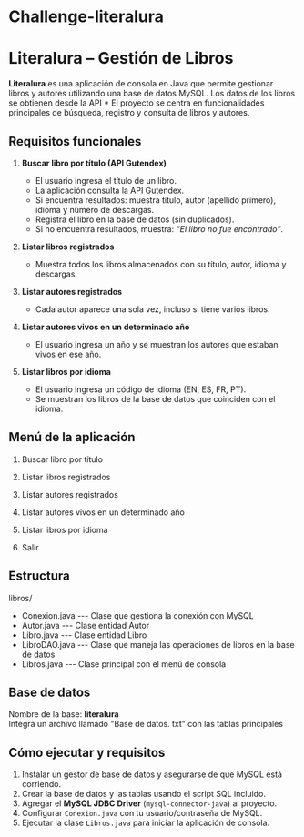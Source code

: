 # Challenge-literalura

# Literalura – Gestión de Libros

**Literalura** es una aplicación de consola en Java que permite gestionar libros y autores utilizando una base de datos MySQL. Los datos de los libros se obtienen desde la API *
El proyecto se centra en funcionalidades principales de búsqueda, registro y consulta de libros y autores.

## Requisitos funcionales

1. **Buscar libro por título (API Gutendex)**
   - El usuario ingresa el título de un libro.  
   - La aplicación consulta la API Gutendex.  
   - Si encuentra resultados: muestra título, autor (apellido primero), idioma y número de descargas.  
   - Registra el libro en la base de datos (sin duplicados).  
   - Si no encuentra resultados, muestra: *“El libro no fue encontrado”*.

2. **Listar libros registrados**
   - Muestra todos los libros almacenados con su título, autor, idioma y descargas.

3. **Listar autores registrados**
   - Cada autor aparece una sola vez, incluso si tiene varios libros.

4. **Listar autores vivos en un determinado año**
   - El usuario ingresa un año y se muestran los autores que estaban vivos en ese año.

5. **Listar libros por idioma**
   - El usuario ingresa un código de idioma (EN, ES, FR, PT).  
   - Se muestran los libros de la base de datos que coinciden con el idioma.
  
##  Menú de la aplicación

1. Buscar libro por título

2. Listar libros registrados

3. Listar autores registrados

4. Listar autores vivos en un determinado año

5. Listar libros por idioma

6. Salir
     
## Estructura 
libros/
- Conexion.java --- Clase que gestiona la conexión con MySQL
- Autor.java --- Clase entidad Autor
- Libro.java --- Clase entidad Libro
- LibroDAO.java --- Clase que maneja las operaciones de libros en la base de datos
- Libros.java --- Clase principal con el menú de consola


## Base de datos

Nombre de la base: **literalura**  
Integra un archivo llamado "Base de datos. txt" con las tablas principales 

## Cómo ejecutar y requisitos

1. Instalar un gestor de base de datos y asegurarse de que MySQL está corriendo.  
2. Crear la base de datos y las tablas usando el script SQL incluido.  
3. Agregar el **MySQL JDBC Driver** (`mysql-connector-java`) al proyecto.  
4. Configurar `Conexion.java` con tu usuario/contraseña de MySQL.  
5. Ejecutar la clase `Libros.java` para iniciar la aplicación de consola.  



